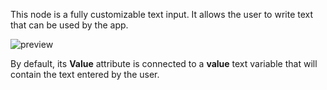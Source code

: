 This node is a fully customizable text input. It allows the user to write text that can be used by the app.

![preview](/images/input/preview.gif)

By default, its **Value** attribute is connected to a **value** text variable that will contain the text entered by the user.
